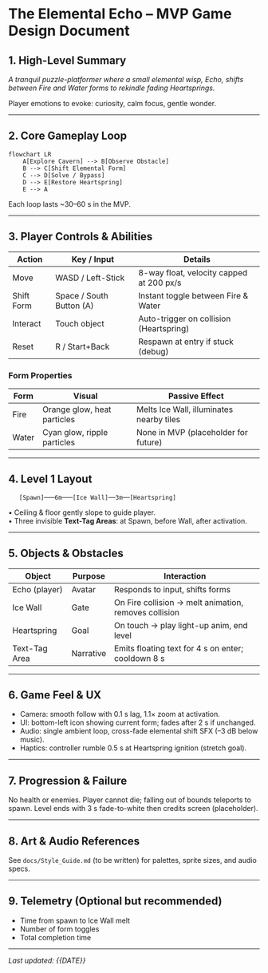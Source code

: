 # The Elemental Echo – MVP Game Design Document

## 1. High-Level Summary
*A tranquil puzzle-platformer where a small elemental wisp, Echo, shifts between Fire and Water forms to rekindle fading Heartsprings.*

Player emotions to evoke: curiosity, calm focus, gentle wonder.

---
## 2. Core Gameplay Loop
```mermaid
flowchart LR
    A[Explore Cavern] --> B[Observe Obstacle]
    B --> C[Shift Elemental Form]
    C --> D[Solve / Bypass]
    D --> E[Restore Heartspring]
    E --> A
```
Each loop lasts ~30–60 s in the MVP.

---
## 3. Player Controls & Abilities
| Action | Key / Input | Details |
| --- | --- | --- |
| Move | WASD / Left-Stick | 8-way float, velocity capped at 200 px/s |
| Shift Form | Space / South Button (A) | Instant toggle between Fire & Water |
| Interact | Touch object | Auto-trigger on collision (Heartspring) |
| Reset | R / Start+Back | Respawn at entry if stuck (debug) |

### Form Properties
| Form | Visual | Passive Effect |
| --- | --- | --- |
| Fire | Orange glow, heat particles | Melts Ice Wall, illuminates nearby tiles |
| Water | Cyan glow, ripple particles | None in MVP (placeholder for future) |

---
## 4. Level 1 Layout
```
   [Spawn]───6m───[Ice Wall]──3m──[Heartspring]
```
• Ceiling & floor gently slope to guide player.  
• Three invisible **Text-Tag Areas**: at Spawn, before Wall, after activation.

---
## 5. Objects & Obstacles
| Object | Purpose | Interaction |
| --- | --- | --- |
| Echo (player) | Avatar | Responds to input, shifts forms |
| Ice Wall | Gate | On Fire collision → melt animation, removes collision |
| Heartspring | Goal | On touch → play light-up anim, end level |
| Text-Tag Area | Narrative | Emits floating text for 4 s on enter; cooldown 8 s |

---
## 6. Game Feel & UX
* Camera: smooth follow with 0.1 s lag, 1.1× zoom at activation.
* UI: bottom-left icon showing current form; fades after 2 s if unchanged.
* Audio: single ambient loop, cross-fade elemental shift SFX (–3 dB below music).
* Haptics: controller rumble 0.5 s at Heartspring ignition (stretch goal).

---
## 7. Progression & Failure
No health or enemies. Player cannot die; falling out of bounds teleports to spawn.  Level ends with 3 s fade-to-white then credits screen (placeholder).

---
## 8. Art & Audio References
See `docs/Style_Guide.md` (to be written) for palettes, sprite sizes, and audio specs.

---
## 9. Telemetry (Optional but recommended)
* Time from spawn to Ice Wall melt
* Number of form toggles
* Total completion time

---
*Last updated: {{DATE}}* 